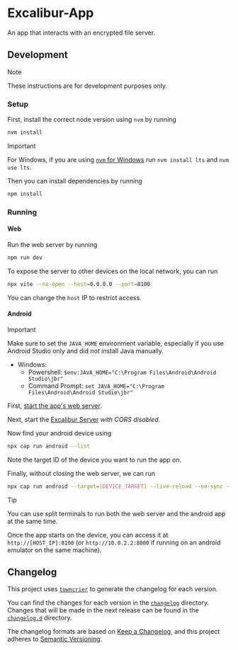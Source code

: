# Excalibur-App

An app that interacts with an encrypted file server.

## Development

> [!NOTE]
> These instructions are for development purposes only.

### Setup

First, install the correct node version using `nvm` by running

```bash
nvm install
```

> [!IMPORTANT]
> For Windows, if you are using [`nvm` for Windows](https://github.com/coreybutler/nvm-windows) run `nvm install lts` and `nvm use lts`.

Then you can install dependencies by running

```bash
npm install
```

### Running

#### Web

Run the web server by running

```bash
npm run dev
```

To expose the server to other devices on the local network, you can run

```bash
npx vite --no-open --host=0.0.0.0 --port=8100
```

You can change the `host` IP to restrict access.

#### Android

> [!IMPORTANT]
> Make sure to set the `JAVA_HOME` environment variable, especially if you use Android Studio only and did _not_ install Java manually.
>
> - Windows:
>     - Powershell: `$env:JAVA_HOME="C:\Program Files\Android\Android Studio\jbr"`
>     - Command Prompt: `set JAVA_HOME="C:\Program Files\Android\Android Studio\jbr"`

First, [start the app's web server](#web).

Next, start the [Excalibur Server](../server/README.md) _with CORS disabled_.

Now find your android device using

```bash
npx cap run android --list
```

Note the target ID of the device you want to run the app on.

Finally, without closing the web server, we can run

```bash
npx cap run android --target=[DEVICE_TARGET] --live-reload --no-sync --port=8100 --host=[HOST_IP]
```

> [!TIP]
> You can use split terminals to run both the web server and the android app at the same time.

Once the app starts on the device, you can access it at `http://[HOST_IP]:8100` (or `http://10.0.2.2:8000` if running on an android emulator on the same machine).

## Changelog

This project uses [`towncrier`](https://towncrier.readthedocs.io/) to generate the changelog for each version.

You can find the changes for each version in the [`changelog`](./changelog) directory. Changes that will be made in the next release can be found in the [`changelog.d`](./changelog.d) directory.

The changelog formats are based on [Keep a Changelog](https://keepachangelog.com/en/1.1.0/), and this project adheres to [Semantic Versioning](https://semver.org/spec/v2.0.0.html).
